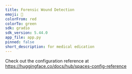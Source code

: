 ```yaml
---
title: Forensic Wound Detection
emoji: 🐠
colorFrom: red
colorTo: green
sdk: gradio
sdk_version: 5.44.0
app_file: app.py
pinned: false
short_description: for medical edication
---
```


Check out the configuration reference at https://huggingface.co/docs/hub/spaces-config-reference
